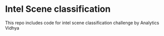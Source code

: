 # Intel Scene classification
This repo includes code for intel scene classification challenge by Analytics Vidhya 
